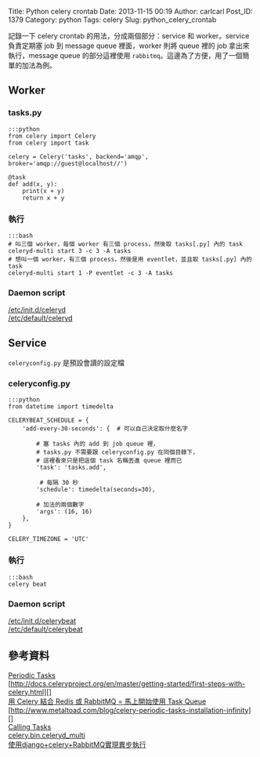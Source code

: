 Title: Python celery crontab
Date: 2013-11-15 00:19
Author: carlcarl
Post_ID: 1379
Category: python
Tags: celery
Slug: python_celery_crontab


記錄一下 celery crontab 的用法，分成兩個部分：service 和 worker。service 負責定期塞 job 到 message queue 裡面，worker 則將 queue 裡的 job 拿出來執行，message queue 的部分這裡使用 `rabbitmq`。這邊為了方便，用了一個簡單的加法為例。

## Worker

### tasks.py

	:::python
	from celery import Celery
	from celery import task

	celery = Celery('tasks', backend='amqp', broker='amqp://guest@localhost//')

	@task
	def add(x, y):
    	print(x + y)
    	return x + y

### 執行

	:::bash
	# 叫三個 worker，每個 worker 有三個 process，然後取 tasks[.py] 內的 task
	celeryd-multi start 3 -c 3 -A tasks
	# 想叫一個 worker，有三個 process，然後是用 eventlet，並且取 tasks[.py] 內的 task
	celeryd-multi start 1 -P eventlet -c 3 -A tasks

### Daemon script

[/etc/init.d/celeryd][]  
[/etc/default/celeryd][]  




## Service

`celeryconfig.py` 是預設會讀的設定檔

### celeryconfig.py

	:::python
	from datetime import timedelta

	CELERYBEAT_SCHEDULE = {
    	'add-every-30-seconds': {  # 可以自己決定取什麼名字
    	
    		# 塞 tasks 內的 add 到 job queue 裡，
    		# tasks.py 不需要跟 celeryconfig.py 在同個目錄下，
    		# 這裡看來只是把這個 task 名稱丟進 queue 裡而已
        	'task': 'tasks.add',      
        	    	
        	 # 每隔 30 秒
        	'schedule': timedelta(seconds=30),
        	
        	# 加法的兩個數字
        	'args': (16, 16)
    	},
	}

	CELERY_TIMEZONE = 'UTC'

### 執行

	:::bash
	celery beat 
	
### Daemon script

[/etc/init.d/celerybeat][]  
[/etc/default/celerybeat][]
	
	
## 參考資料
[Periodic Tasks][]  
[http://docs.celeryproject.org/en/master/getting-started/first-steps-with-celery.html][]  
[用 Celery 結合 Redis 或 RabbitMQ = 馬上開始使用 Task Queue][]  
[http://www.metaltoad.com/blog/celery-periodic-tasks-installation-infinity][]  
[Calling Tasks][]  
[celery.bin.celeryd_multi][]  
[使用django+celery+RabbitMQ實現異步執行][]  


	
[/etc/init.d/celeryd]: https://github.com/celery/celery/blob/3.1/extra/generic-init.d/celeryd
[/etc/default/celeryd]: http://docs.celeryproject.org/en/master/tutorials/daemonizing.html
[/etc/init.d/celerybeat]: https://github.com/celery/celery/blob/3.1/extra/generic-init.d/celerybeat
[/etc/default/celerybeat]: http://docs.celeryproject.org/en/master/tutorials/daemonizing.html
[Periodic Tasks]: http://docs.celeryproject.org/en/latest/userguide/periodic-tasks.html
[http://docs.celeryproject.org/en/master/getting-started/first-steps-with-celery.html]: http://docs.celeryproject.org/en/master/getting-started/first-steps-with-celery.html
[用 Celery 結合 Redis 或 RabbitMQ = 馬上開始使用 Task Queue]: http://www.andretw.com/2013/07/using-celery-right-now-and-more-best-practices-1.html
[http://www.metaltoad.com/blog/celery-periodic-tasks-installation-infinity]: http://www.metaltoad.com/blog/celery-periodic-tasks-installation-infinity
[Calling Tasks]: http://docs.celeryproject.org/en/latest/userguide/calling.html#linking-callbacks-errbacks
[celery.bin.celeryd_multi]: http://docs.celeryproject.org/en/latest/reference/celery.bin.celeryd_multi.html
[使用django+celery+RabbitMQ實現異步執行]: http://tech.idv2.com/2011/06/27/django-celery-rabbitmq-intro/



